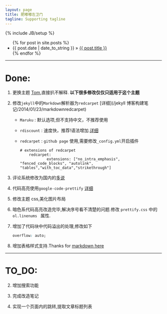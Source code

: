 ```yaml
---
layout: page
title: 肥嘟嘟左卫门
tagline: Supporting tagline
---
```

{% include JB/setup %}
<ul class="posts">
  {% for post in site.posts %}
    <li><span>{{ post.date | date_to_string }}</span> &raquo; <a href="{{ BASE_PATH }}{{ post.url }}">{{ post.title }}</a></li>
  {% endfor %}
</ul>

----------

# Done:

1. 更换主题 [Tom](http://tom.preston-werner.com/),直接扒不解释. __以下很多修改仅仅只适用于这个主题__

2. 修改`jekyll`中的`Markdown`解析器为`redcarpet` [详细](/jekyll 博客构建笔记/2014/01/23/markdownredcarpet)
	- `Maruku` : 默认选项,但不支持中文，不推荐使用
	- `rdiscount` : 速度快，推荐!语法增加.[详细](http://rdoc.info/github/davidfstr/rdiscount/master/RDiscount)
	- `redcarpet` : `github page` 使用,需要修改`_config.yml`开启插件
	
		``` 
		# extensions of redcarpet
			redcarpet:
					extensions: ["no_intra_emphasis", "fenced_code_blocks", "autolink", "tables","with_toc_data","strikethrough"]
		```
	
3. 评论系统修改为国内的[多说](http://duoshuo.com)

4. 代码高亮使用`google-code-prettify` [详细](https://code.google.com/p/google-code-prettify/)

5. 修改主题 css,美化图片布局

6. 暗色系代码高亮改造完毕,解决序号看不清楚的问题.修改 `prettify.css` 中的 `ol.linenums ` 属性.

7. 增加了代码块中代码溢出的处理,修改如下

	```css
	overflow: auto;
	```
8. 增加表格样式支持.Thanks for [markdown here](http://markdown-here.com/)



-----------

# TO_DO:

2. 增加搜索功能

3. 完成改造笔记

4. 实现一个页面内的跳转,提取文章标题列表



